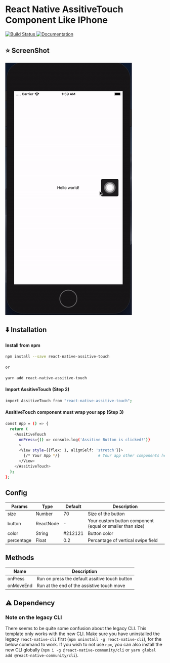 # React Native AssitiveTouch Component Like IPhone
<p>
  <a href="https://www.npmjs.com/package/react-native-assitive-touch">
    <img alt="Build Status" src="https://img.shields.io/static/v1?label=download&message=npm&color=red" target="_blank" />
 </a>
  <a href="https://yarnpkg.com/package/react-native-assitive-touch">
    <img alt="Documentation" src="https://img.shields.io/static/v1?label=download&message=yarn&color=blue" target="_blank" />
  </a>
  
</p>

## :star: ScreenShot

![](./assets/screen.gif)

## :arrow_down: Installation

#### Install from npm

```sh
npm install --save react-native-assitive-touch

or

yarn add react-native-assitive-touch
```



#### Import AssitiveTouch (Step 2)

```sh
import AssitiveTouch from "react-native-assitive-touch";
```

#### AssitiveTouch component must wrap your app  (Step 3)

```sh
const App = () => {
  return (
    <AssitiveTouch
      onPress={() => console.log('Assitive Button is clicked!')}
      >                  
      <View style={{flex: 1, alignSelf: 'stretch'}}>
        {/* Your App */}                 # Your app other components here
      </View>
    </AssitiveTouch>
  );
};
```

##  Config

| Params | Type | Default | Description |
| --- | --- | --- | --- |
| size | Number | 70 | Size of the button |
| button | ReactNode | - | Your custom button component (equal or smaller than size) |  
| color | String | #212121 | Button color |
| percentage | Float | 0.2 | Percantage of vertical swipe field |

##  Methods

| Name | Description |
| --- | --- |
| onPress | Run on press the default assitive touch button |
| onMoveEnd | Run at the end of the assistive touch move |


## :warning: Dependency

### Note on the legacy CLI
There seems to be quite some confusion about the legacy CLI. This template only works with the new CLI. Make sure you have uninstalled the legacy `react-native-cli` first (`npm uninstall -g react-native-cli`), for the below command to work. If you wish to not use `npx`, you can also install the new CLI globally (`npm i -g @react-native-community/cli` or `yarn global add @react-native-community/cli`).
